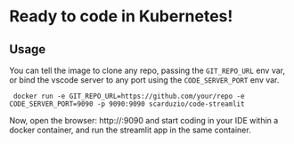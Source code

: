 # Ready to code in Kubernetes!

## Usage

You can tell the image to clone any repo, passing the `GIT_REPO_URL` env var, or bind the vscode server to any port using the `CODE_SERVER_PORT` env var. 


```
 docker run -e GIT_REPO_URL=https://github.com/your/repo -e CODE_SERVER_PORT=9090 -p 9090:9090 scarduzio/code-streamlit
```

Now, open the browser: http://<docker-host>:9090 and start coding in your IDE within a docker container, and run the streamlit app in the same container.


